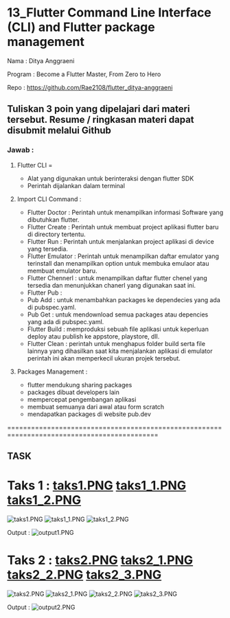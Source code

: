 # 13_Flutter Command Line Interface (CLI) and Flutter package management

Nama : Ditya Anggraeni

Program : Become a Flutter Master, From Zero to Hero

Repo : https://github.com/Rae2108/flutter_ditya-anggraeni

## Tuliskan 3 poin yang dipelajari dari materi tersebut. Resume / ringkasan materi dapat disubmit melalui Github

### Jawab : 

1. Flutter CLI = 
    - Alat yang digunakan untuk berinteraksi dengan flutter SDK
    - Perintah dijalankan dalam terminal

2. Import CLI Command :
    - Flutter Doctor : Perintah untuk menampilkan informasi Software yang dibutuhkan flutter.
    - Flutter Create : Perintah untuk membuat project aplikasi flutter baru di directory tertentu.
    - Flutter Run : Perintah untuk menjalankan project aplikasi di device yang tersedia.
    - Flutter Emulator : Perintah untuk menampilkan daftar emulator yang terinstall dan menampilkan option untuk membuka emulaor atau membuat emulator baru.
    - Flutter Chennerl : untuk menampilkan daftar flutter chenel yang tersedia dan menunjukkan chanerl yang digunakan saat ini.
    - Flutter Pub :
     - Pub Add : untuk menambahkan packages ke dependecies yang ada di pubspec.yaml.
     - Pub Get : untuk mendownload semua packages atau depencies yang ada di pubspec.yaml.
    - Flutter Build : memproduksi sebuah file aplikasi untuk keperluan deploy atau publish ke appstore, playstore, dll.
    - Flutter Clean : perintah untuk menghapus folder build serta file lainnya yang dihasilkan saat kita menjalankan aplikasi di emulator perintah ini akan memperkecil ukuran projek tersebut.

3. Packages Management :
    - flutter mendukung sharing packages
    - packages dibuat developers lain
    - mempercepat pengembangan aplikasi  
    - membuat semuanya dari awal atau form scratch
    - mendapatkan packages di website pub.dev

============================================================================================

## TASK 

# Taks 1 : [taks1.PNG](./Screenshot/taks1.PNG) [taks1_1.PNG](./Screenshot/taks1_1.PNG) [taks1_2.PNG](./Screenshot/taks1_2.PNG) 

![taks1.PNG](./Screenshot/taks1.PNG) ![taks1_1.PNG](./Screenshot/taks1_1.PNG) ![taks1_2.PNG](./Screenshot/taks1_2.PNG) 

Output : 
![output1.PNG](./Screenshot/output1.PNG)
 
# Taks 2 : [taks2.PNG](./Screenshot/taks2.PNG) [taks2_1.PNG](./Screenshot/taks2_1.PNG) [taks2_2.PNG](./Screenshot/taks2_2.PNG) [taks2_3.PNG](./Screenshot/taks2_3.PNG)

![taks2.PNG](./Screenshot/taks2.PNG) ![taks2_1.PNG](./Screenshot/taks2_1.PNG) ![taks2_2.PNG](./Screenshot/taks2_2.PNG) ![taks2_3.PNG](./Screenshot/taks2_3.PNG)

Output : 
![output2.PNG](./Screenshot/output2.PNG)